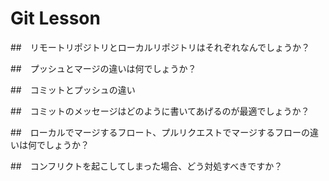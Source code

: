 # Git Lesson

##　リモートリポジトリとローカルリポジトリはそれぞれなんでしょうか？


##　プッシュとマージの違いは何でしょうか？


##　コミットとプッシュの違い


##　コミットのメッセージはどのように書いてあげるのが最適でしょうか？


##　ローカルでマージするフロート、プルリクエストでマージするフローの違いは何でしょうか？


##　コンフリクトを起こしてしまった場合、どう対処すべきですか？